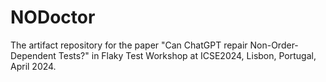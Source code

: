 # NODoctor
The artifact repository for the paper "Can ChatGPT repair Non-Order-Dependent Tests?" in Flaky Test Workshop at ICSE2024, Lisbon, Portugal, April 2024.
